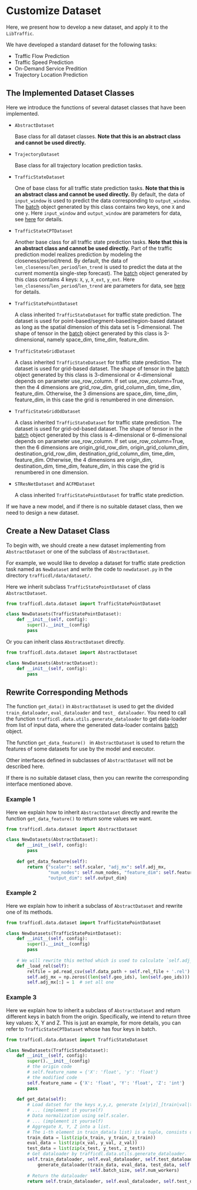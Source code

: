 # Customize Dataset

Here, we present how to develop a new dataset, and apply it to the `LibTraffic`.

We have developed a standard dataset for the following tasks:

-  Traffic Flow Prediction
-  Traffic Speed Prediction
-  On-Demand Service Predition
-  Trajectory Location Prediction

## The Implemented Dataset Classes

Here we introduce the functions of several dataset classes that have been implemented.

- `AbstractDataset`

  Base class for all dataset classes. **Note that this is an abstract class and cannot be used directly.**

- `TrajectoryDataset`

  Base class for all trajectory location prediction tasks.

- `TrafficStateDataset`

  One of base class for all traffic state prediction tasks. **Note that this is an abstract class and cannot be used directly.** By default, the data of `input_window` is used to predict the data corresponding to `output_window`. The [batch](../user_guide/data/batch.md) object generated by this class contains two keys, one `X` and one `y`. Here `input_window` and `output_window` are parameters for data, see [here](../user_guide/data/args_for_data.md) for details. 

- `TrafficStateCPTDataset`

  Another base class for all traffic state prediction tasks. **Note that this is an abstract class and cannot be used directly.** Part of the traffic prediction model realizes prediction by modeling the closeness/period/trend. By default, the data of `len_closeness`/`len_period`/`len_trend` is used to predict the data at the current moment(a single-step forecast). The [batch](../user_guide/data/batch.md) object generated by this class contains 4 keys: `X`, `y`, `X_ext`, `y_ext`. Here `len_closeness`/`len_period`/`len_trend` are parameters for data, see [here](../user_guide/data/args_for_data.md) for details. 

- `TrafficStatePointDataset`

  A class inherited `TrafficStateDataset` for traffic state prediction. The dataset is used for point-based/segment-based/region-based dataset as long as the spatial dimension of this data set is 1-dimensional. The shape of tensor in the [batch](../user_guide/data/batch.md) object generated by this class is 3-dimensional, namely space_dim, time_dim, feature_dim.

- `TrafficStateGridDataset`

  A class inherited `TrafficStateDataset` for traffic state prediction. The dataset is used for grid-based dataset. The shape of tensor in the [batch](../user_guide/data/batch.md) object generated by this class is 3-dimensional or 4-dimensional depends on parameter use_row_column. If set use_row_column=True, then the 4 dimensions are grid_row_dim, grid_column_dim, time_dim, feature_dim. Otherwise, the 3 dimensions are space_dim, time_dim, feature_dim, in this case the grid is renumbered in one dimension.

- `TrafficStateGridOdDataset`

  A class inherited `TrafficStateDataset` for traffic state prediction. The dataset is used for grid-od-based dataset. The shape of tensor in the [batch](../user_guide/data/batch.md) object generated by this class is 4-dimensional or 6-dimensional depends on parameter use_row_column. If set use_row_column=True, then the 6 dimensions are origin_grid_row_dim, origin_grid_column_dim, destination_grid_row_dim, destination_grid_column_dim, time_dim, feature_dim. Otherwise, the 4 dimensions are origin_dim,  destination_dim, time_dim, feature_dim, in this case the grid is renumbered in one dimension.

- `STResNetDataset` and `ACFMDataset`

  A class inherited `TrafficStatePointDataset` for traffic state prediction. 

If we have a new model, and if there is no suitable dataset class, then we need to design a new dataset.

## Create a New Dataset Class

To begin with, we should create a new dataset implementing from `AbstractDataset` or one of the subclass of `AbstractDataset`.

For example, we would like to develop a dataset for traffic state prediction task named as `NewDataset` and write the code to `newdataset.py` in the directory `trafficdl/data/dataset/`. 

Here we inherit subclass `TrafficStatePointDataset` of class `AbstractDataset`.

```python
from trafficdl.data.dataset import TrafficStatePointDataset

class NewDatasets(TrafficStatePointDataset):
    def __init__(self, config):
        super().__init__(config)
        pass
```

Or you can inherit class `AbstractDataset` directly.

```python
from trafficdl.data.dataset import AbstractDataset

class NewDatasets(AbstractDataset):
    def __init__(self, config):
        pass
```

## Rewrite Corresponding Methods

The function `get_data()` in `AbstractDataset` is used to get the divided `train_dataloader`, `eval_dataloader` and `test_ dataloader`. You need to call the function `trafficdl.data.utils.generate_dataloader` to get data-loader from list of input data, where the generated data-loader contains [batch](../user_guide/data/batch.md) object.

The function `get_data_feature() ` in `AbstractDataset` is used to return the features of some datasets for use by the model and executor.

Other interfaces defined in subclasses of `AbstractDataset` will not be described here.

If there is no suitable dataset class, then you can rewrite the corresponding interface mentioned above.


### Example 1

Here we explain how to inherit `AbstractDataset` directly and rewrite the function `get_data_feature()` to return some values we want.

```python
from trafficdl.data.dataset import AbstractDataset

class NewDatasets(AbstractDataset):
    def __init__(self, config):
        pass
    
    def get_data_feature(self):
        return {"scaler": self.scaler, "adj_mx": self.adj_mx,
                "num_nodes": self.num_nodes, "feature_dim": self.feature_dim,
                "output_dim": self.output_dim}
```

### Example 2

Here we explain how to inherit a subclass of `AbstractDataset` and rewrite one of its methods.

```python
from trafficdl.data.dataset import TrafficStatePointDataset

class NewDatasets(TrafficStatePointDataset):
    def __init__(self, config):
        super().__init__(config)
        pass
    
    # We will rewrite this method which is used to calculate `self.adj_mx` based on the atmoic file `rel_file.rel`.
    def _load_rel(self):
        relfile = pd.read_csv(self.data_path + self.rel_file + '.rel')
        self.adj_mx = np.zeros((len(self.geo_ids), len(self.geo_ids)))
        self.adj_mx[:] = 1  # set all one
```
### Example 3

Here we explain how to inherit a subclass of `AbstractDataset` and return different keys in batch from the origin. Specifically, we intend to return three key values: X, Y and Z. This is just an example, for more details, you can refer to `TrafficStateCPTDataset` whose has four keys in batch.

```python
from trafficdl.data.dataset import TrafficStateDataset

class NewDatasets(TrafficStateDataset):
    def __init__(self, config):
        super().__init__(config)
        # the origin code
        # self.feature_name = {'X': 'float', 'y': 'float'}
        # the modified code
        self.feature_name = {'X': 'float', 'Y': 'float', 'Z': 'int'}
        pass
    
    def get_data(self):
        # Load datset for the keys x,y,z, generate [x|y|z]_[train|val|test].
        # ... (implement it yourself)
        # Data normalization using self.scaler.
        # ... (implement it yourself)
        # Aggregate X, Y, Z into a list.
        # The i-th element in train_data(a list) is a tuple, consists of x_train[i], y_train[i] and z_train[i].
        train_data = list(zip(x_train, y_train, z_train))
        eval_data = list(zip(x_val, y_val, z_val))
        test_data = list(zip(x_test, y_test, z_test))
        # Get dataloader by trafficdl.data.utils.generate_dataloader.
        self.train_dataloader, self.eval_dataloader, self.test_dataloader = \
            generate_dataloader(train_data, eval_data, test_data, self.feature_name,
                                self.batch_size, self.num_workers)
        # Return the dataloader
        return self.train_dataloader, self.eval_dataloader, self.test_dataloader
```

